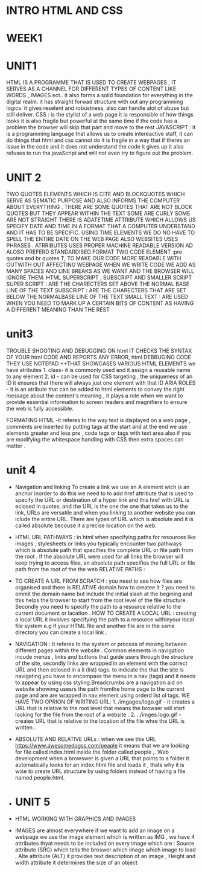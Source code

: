# INTRO HTML AND CSS
# WEEK1
# UNIT1
HTML IS A PROGRAMME THAT IS USED TO CREATE WEBPAGES , IT SERVES AS A CHANNEL FOR DIFFERENT TYPES OF CONTENT LIKE WORDS , IMAGES ect.. it also forms a solid foundation for everything in the digital realm. it has straight forwad structure with out any programming logics. it gives reselent and robustness, also can handle alot of abuse but still deliver. 
CSS : is the stylist of a web page it ia responsible of how things looks it is also fragile but powerful at the same time
if the code has a problem the browser will skip that part and move to the rest
JAVASCRIPT : it is a programming language that allows us to create intereactive staff, it can do things that html and css cannot do
it is fragile in a way that if theres an issue in the code and it does not understand the code it gives up it also refuses to run tha javaScript and will not even try to figure out the problem.


# UNIT 2
TWO QUOTES ELEMENTS WHICH IS CITE AND BLOCKQUOTES WHICH SERVE AS SEMATIC PURPOSE AND ALSO INFORMS THE COMPUTER ABOUT EVERYTHING .
THERE ARE SOME QUOTES THAT ARE NOT BLOCK QUOTES BUT THEY APPEAR WITHIN THE TEXT SOME ARE CURLY SOME ARE NOT STRAIGHT 
THERE IS ADATETIME ATTRIBUTE WHICH ALLOWS US SPECIFY DATE AND TIME IN A FORMAT THAT A COMPUTER UNDERSTAND AND IT HAS TO BE SPECIFIC. USING TIME ELEMENTS WE DO NO HAVE TO SPELL THE ENTIRE DATE ON THE WEB PAGE ALSO WEBSITES USES PHRASES . ATRRIBUTES USES PROPER MACHINE READABLE VERSION AD ALOSO PREFERD STANDARDISED FORMAT
TWO CODE ELEMENT :pre quotes and br quotes T, TO MAKE OUR CODE MORE READABLE WITH OUTWITH OUT AFFECTING WEBPAGE WHEN WE WRITE CODE WE ADD AS MANY SPACES AND LINE BREAKS AS WE WANT AND THE BROWSER WILL IGNORE THEM.
HTML SUPERSCRIPT , SUBSCRIPT AND SMALLER SCRIPT 
SUPER SCRIPT : ARE THE CHARECTERS SET ABOVE THE NORMAL BASE LINE OF THE TEXT
SUBSCRIPT : ARE THE CHARECTERS THAT ARE SET BELOW THE NORMALBASE LINE OF THE TEXT 
SMALL TEXT : ARE USED WHEN YOU NEED TO MARK UP A CERTAIN BITS OF CONTENT AS HAVING A DIFFERENT MEANING THAN THE REST

# unit3
TROUBLE SHOOTING AND DEBUGGING ON html IT CHECKS THE SYNTAX OF YOUR html CODE AND REPORTS ANY ERROR, html DEBBUGING CODE THEY USE NOTEPAD ++THAT SHOWCASES VARIOUS HTML ELEMENTS
we have atributes 1. class- it is commonly used and it assign a reusable name to any element 
                    2. id - can be used for CSS targeting , the uniqueness of an ID it ensures that there will always just one element with that ID
ARIA ROLES - it is an atribute that can be added to html elements to convey the right message about the content's meaning , it plays a role when we want to provide essential information to screen readers and magnifiers to ensure the web is fully accessible.

FORMATING HTML -it referes to the way text is displayed on a web page , comments are inserted by putting tags at the start and at the end
we use elements greater and less pre , code tags or tags with text area also if you are modifying the whitespace handling with CSS then extra spaces can matter .

# unit 4 

- Navigation and linking
 To create a link we use an A element wich is an anchor inorder to do this we need to to add href attribute that is used to  specify the URL or destination of a hyper link and this href with URL is eclosed in quotes, and the URL is the one the one that takes us to the link, URLs are versatile and when you linking to another website you can iclude the entire URL. There are types of URL which is absolute and it is called absolute becouse it a precise location on the web. 


- HTML URL PATHWAYS : in html when specifying paths for resources like images , stylesheets or links you typically encounter two pathways which is absolute path that specifies the complete URL or file path from the root . If the absolute URL were used for all links the browser will keep trying to access files, an absolute path specifies the full URL or file path from the root of the the web 
RELATIVE PATHS : 


-  TO CREATE A URL FROM SCRATCH : you need to see how files are organised and there is RELATIVE domain how to createe it ? you need to ommit the domain name but include the initial slash at the begining and this helps the browser to start from the root level of the file structure . Secondly you need to specify the path to a resource relative to the current document or lacation .
 HOW TO CREATE A LOCAL URL : creating a local URL it involves specifying the path to a resource withinyour local file system e.g if your HTML file and another file are in the same directory you can create a local link .
 

- NAVIGATION : It referes to the system or process of moving between different pages within the website . Common elements in navigation incude menus , links and buttons that guide users through the structure of the site, secondly links are wrapped in an element with the correct URL and then eclosed in a li (list) tags. to indicate the that the site is navigating  you have to encompass the menu in a nav (tags) and it needs to appear by using css styling.Breadcrumbs are a navigation aid on website showimg usesrs the path fromthe home page to the current page and are are wrapped in nav element using orderd list ol tags.
WE HAVE TWO OPRION OF WRITING URL: 1. /imgages/logo.gif - it creates a URL that is relative to the root level that means the browser will start looking for the file from the root of a website . 
                                   2. ../imges.logo.gif - creates URL that is relative to the location of the file whre the URL is written .
- ABSOLUTE AND RELATIVE URLs : when we see this URL https://www.awesomedogss.com/peaple it means that we are looking for file called index.html inside the folder called people ,. Web development when a browswer is given a URL that points to a folder it automatically looks for an index.html file and loads it , thats why it is wise to create URL structure by using folders instead of having a file named people.html.

- # UNIT 5
- HTML WORKING WITH GRAPHICS AND IMAGES

- IMAGES are almost everywhere if we want to add an image on a webpage  we use the image element which is written as IMG , we have 4 attributes thyat needs to be included on every image which are : Source attribute (SRC) which tells the broswer which image which image to load , Alte attribute (ALT) it provides text description of an image , Height and width attribute it determines the size of an object
                                  
 
 

 
  



                    
